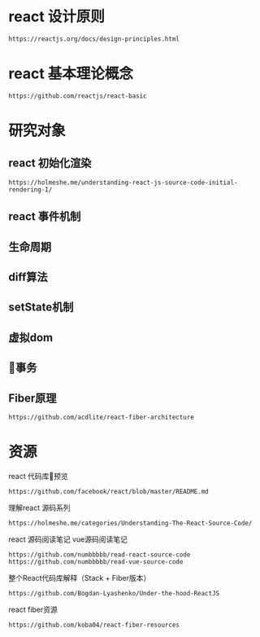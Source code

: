 
# react 设计原则
```
https://reactjs.org/docs/design-principles.html
```
# react 基本理论概念
```
https://github.com/reactjs/react-basic

```
# 研究对象
## react 初始化渲染
```
https://holmeshe.me/understanding-react-js-source-code-initial-rendering-I/
```
## react 事件机制
## 生命周期
## diff算法
## setState机制
## 虚拟dom
## 事务
## Fiber原理
```
https://github.com/acdlite/react-fiber-architecture
```

# 资源
react 代码库预览
```
https://github.com/facebook/react/blob/master/README.md
```
理解react 源码系列
```
https://holmeshe.me/categories/Understanding-The-React-Source-Code/
```
react 源码阅读笔记 vue源码阅读笔记
```
https://github.com/numbbbbb/read-react-source-code
https://github.com/numbbbbb/read-vue-source-code
```
整个React代码库解释（Stack + Fiber版本）
```
https://github.com/Bogdan-Lyashenko/Under-the-hood-ReactJS
```
react fiber资源
```
https://github.com/koba04/react-fiber-resources
```